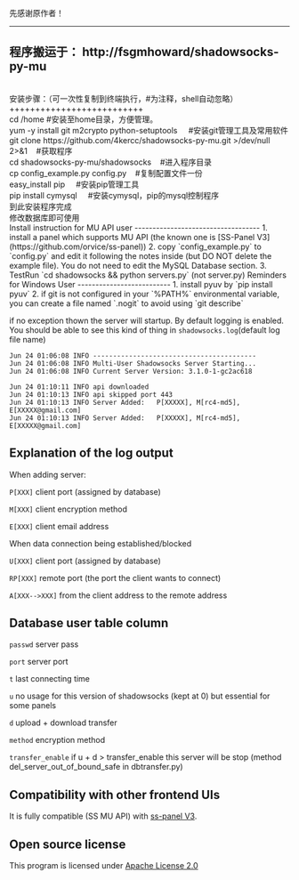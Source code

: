 先感谢原作者！


-----------------------------------
程序搬运于：
 http://fsgmhoward/shadowsocks-py-mu
-----------------------------------

<br>
安装步骤：（可一次性复制到终端执行，#为注释，shell自动忽略）<br>
++++++++++++++++++++++++++<br>
cd /home    #安装至home目录，方便管理。<br>
yum -y install git  m2crypto python-setuptools      #安装git管理工具及常用软件<br>
git clone https://github.com/4kercc/shadowsocks-py-mu.git >/dev/null 2>&1    #获取程序<br>
cd shadowsocks-py-mu/shadowsocks    #进入程序目录<br>
cp config_example.py config.py     #复制配置文件一份<br>
easy_install pip     #安装pip管理工具<br>
pip install cymysql     #安装cymysql，pip的mysql控制程序<br>
到此安装程序完成<br>
修改数据库即可使用<br>
Install instruction for MU API user
-----------------------------------
1. install a panel which supports MU API (the known one is [SS-Panel V3](https://github.com/orvice/ss-panel))
2. copy `config_example.py` to `config.py` and edit it following the notes inside (but DO NOT delete the example file). You do not need to edit the MySQL Database section.
3. TestRun `cd shadowsocks && python servers.py` (not server.py)
Reminders for Windows User
--------------------------
1. install pyuv by `pip install pyuv`
2. if git is not configured in your `%PATH%` environmental variable, you can create a file named `.nogit` to avoid using `git describe`

if no exception thown the server will startup. By default logging is enabled.
You should be able to see this kind of thing in `shadowsocks.log`(default log file name)
```
Jun 24 01:06:08 INFO -----------------------------------------
Jun 24 01:06:08 INFO Multi-User Shadowsocks Server Starting...
Jun 24 01:06:08 INFO Current Server Version: 3.1.0-1-gc2ac618

Jun 24 01:10:11 INFO api downloaded
Jun 24 01:10:13 INFO api skipped port 443
Jun 24 01:10:13 INFO Server Added:   P[XXXXX], M[rc4-md5], E[XXXXX@gmail.com]
Jun 24 01:10:13 INFO Server Added:   P[XXXXX], M[rc4-md5], E[XXXXX@gmail.com]
```

Explanation of the log output
-----------------------------
When adding server:

`P[XXX]` client port (assigned by database)

`M[XXX]` client encryption method

`E[XXX]` client email address

When data connection being established/blocked

`U[XXX]` client port (assigned by database)

`RP[XXX]` remote port (the port the client wants to connect)

`A[XXX-->XXX]` from the client address to the remote address

Database user table column
--------------------------
`passwd` server pass

`port` server port

`t` last connecting time

`u` no usage for this version of shadowsocks (kept at 0) but essential for some panels

`d` upload + download transfer

`method` encryption method

`transfer_enable` if u + d > transfer_enable this server will be stop (method del_server_out_of_bound_safe in dbtransfer.py)

Compatibility with other frontend UIs
-------------------------------------
It is fully compatible (SS MU API) with [ss-panel V3](https://github.com/orvice/ss-panel).

Open source license
-------------------
This program is licensed under [Apache License 2.0](http://www.apache.org/licenses/LICENSE-2.0)
